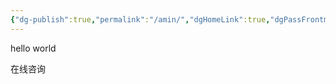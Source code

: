 ```yaml
---
{"dg-publish":true,"permalink":"/amin/","dgHomeLink":true,"dgPassFrontmatter":false}
---
```



hello world



在线咨询